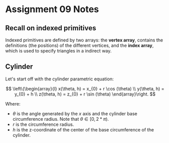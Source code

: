# Assignment 09 Notes

## Recall on indexed primitives
Indexed primitives are defined by two arrays: the **vertex array**, contains the definitions (the positions) of the different vertices, and the **index array**, which is used to specify triangles in a indirect way.

## Cylinder

Let's start off with the cylinder parametric equation:

$$
\left\{\begin{array}{l}
x(\theta, h) = x_{0} + r \cos (\theta) \\
y(\theta, h) = y_{0} + h \\
z(\theta, h) = z_{0} + r \sin (\theta)
\end{array}\right.
$$

Where:
* $\theta$ is the angle generated by the $x$ axis and the cylinder base circumference radius. Note that $\theta \in [0, 2*\pi)$.
* $r$ is the circumference radius.
* $h$ is the z-coordinate of the center of the base circumference of the cylinder.

